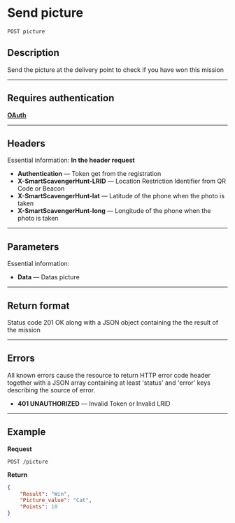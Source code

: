 # Send picture

    POST picture

## Description
Send the picture at the delivery point to check if you have won this mission

***

## Requires authentication
**[OAuth][]**

***

## Headers
Essential information:
**In the header request**

- **Authentication** — Token get from the registration
- **X-SmartScavengerHunt-LRID** — Location Restriction Identifier from QR Code or Beacon
- **X-SmartScavengerHunt-lat** — Latitude of the phone when the photo is taken
- **X-SmartScavengerHunt-long** — Longitude of the phone when the photo is taken

***

## Parameters
Essential information:

- **Data** — Datas picture

***

## Return format
Status code 201 OK along with a JSON object containing the the result of the mission


***

## Errors
All known errors cause the resource to return HTTP error code header together with a JSON array containing at least 'status' and 'error' keys describing the source of error.

- **401 UNAUTHORIZED** — Invalid Token or Invalid LRID

***

## Example
**Request**

    POST /picture

**Return**
``` json
{
    "Result": "Win",
    "Picture_value": "Cat",
    "Points": 10
}
```


[OAuth]: https://github.com/afloury/Smart-Scavenger-Hunt-Router/blob/master/POST_team.md
